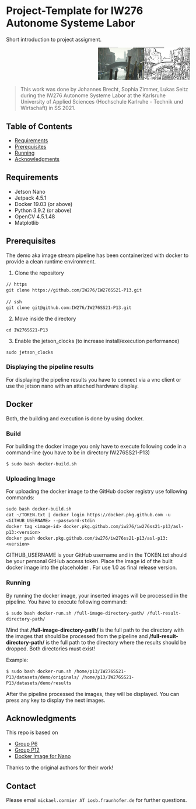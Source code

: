 # Project-Template for IW276 Autonome Systeme Labor

Short introduction to project assigment.

<p style="margin-left: 50%;">
  <img src="./gif/result.gif"  alt="Project samples"/>
</p>

> This work was done by Johannes Brecht, Sophia Zimmer, Lukas Seitz during the IW276 Autonome Systeme Labor at the Karlsruhe University of Applied Sciences (Hochschule Karlruhe - Technik und Wirtschaft) in SS 2021.

## Table of Contents

* [Requirements](#requirements)
* [Prerequisites](#prerequisites)
* [Running](#running)
* [Acknowledgments](#acknowledgments)

## Requirements

* Jetson Nano
* Jetpack 4.5.1
* Docker 19.03 (or above)
* Python 3.9.2 (or above)
* OpenCV 4.5.1.48
* Matplotlib

## Prerequisites

The demo aka image stream pipeline has been containerized with docker to provide a clean runtime environment.

1. Clone the repository

```
// https
git clone https://github.com/IW276/IW276SS21-P13.git

// ssh
git clone git@github.com:IW276/IW276SS21-P13.git
```

2. Move inside the directory

```
cd IW276SS21-P13
```

3. Enable the jetson_clocks (to increase install/execution performance)

```
sudo jetson_clocks
```

### Displaying the pipeline results

For displaying the pipeline results you have to connect via a vnc client or use the jetson nano with an attached
hardware display.

## Docker

Both, the building and execution is done by using docker.

### Build

For building the docker image you only have to execute following code in a command-line (you have to be in directory
IW276SS21-P13)

```
$ sudo bash docker-build.sh
```

### Uploading Image

For uploading the docker image to the GitHub docker registry use following commands:

```
sudo bash docker-build.sh
cat ~/TOKEN.txt | docker login https://docker.pkg.github.com -u <GITHUB_USERNAME> --password-stdin
docker tag <image-id> docker.pkg.github.com/iw276/iw276ss21-p13/asl-p13:<version>
docker push docker.pkg.github.com/iw276/iw276ss21-p13/asl-p13:<version>
```

GITHUB_USERNAME is your GitHub username and in the TOKEN.txt should be your personal GitHub access token. Place the
image id of the built docker image into the placeholder <image-id>. For <version> use 1.0 as final release version.

### Running

By running the docker image, your inserted images will be processed in the pipeline. You have to execute following
command:

```
$ sudo bash docker-run.sh /full-image-directory-path/ /full-result-directory-path/
```

Mind that **/full-image-directory-path/** is the full path to the directory with the images that should be processed
from the pipeline and **/full-result-directory-path/** is the full path to the directory where the results should be
dropped. Both directories must exist!

Example:

```
$ sudo bash docker-run.sh /home/p13/IW276SS21-P13/datasets/demo/originals/ /home/p13/IW276SS21-P13/datasets/demo/results
```

After the pipeline processed the images, they will be displayed. You can press any key to display the next images.

## Acknowledgments

This repo is based on

- [Group P6](https://github.com/IW276/IW276WS20-P6)
- [Group P12](https://github.com/IW276/IW276WS20-P12)
- [Docker Image for Nano](https://github.com/IntelRealSense/librealsense/issues/5275#issuecomment-555830996)

Thanks to the original authors for their work!

## Contact

Please email `mickael.cormier AT iosb.fraunhofer.de` for further questions.
